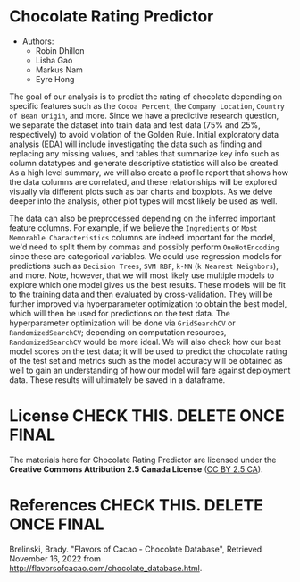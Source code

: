 # Chocolate Rating Predictor

* Authors:
    - Robin Dhillon
    - Lisha Gao
    - Markus Nam
    - Eyre Hong
    

The goal of our analysis is to predict the rating of chocolate depending on specific features such as the `Cocoa Percent`, the `Company Location`, `Country of Bean Origin`, and more. Since we have a predictive research question, we separate the dataset into train data and test data (75% and 25%, respectively) to avoid violation of the Golden Rule. Initial exploratory data analysis (EDA) will include investigating the data such as finding and replacing any missing values, and tables that summarize key info such as column datatypes and generate descriptive statistics will also be created. As a high level summary, we will also create a profile report that shows how the data columns are correlated, and these relationships will be explored visually via different plots such as bar charts and boxplots. As we delve deeper into the analysis, other plot types will most likely be used as well.

The data can also be preprocessed depending on the inferred important feature columns. For example, if we believe the `Ingredients` or `Most Memorable Characteristics` columns are indeed important for the model, we'd need to split them by commas and possibly perform `OneHotEncoding` since these are categorical variables. We could use regression models for predictions such as `Decision Trees`, `SVM RBF`, `k-NN` (`k Nearest Neighbors`), and more. Note, however, that we will most likely use multiple models to explore which one model gives us the best results. These models will be fit to the training data and then evaluated by cross-validation. They will be further improved via hyperparameter optimization to obtain the best model, which will then be used for predictions on the test data. The hyperparameter optimization will be done via `GridSearchCV` or `RandomizedSearchCV`; depending on computation resources, `RandomizedSearchCV` would be more ideal. We will also check how our best model scores on the test data; it will be used to predict the chocolate rating of the test set and metrics such as the model accuracy will be obtained as well to gain an understanding of how our model will fare against deployment data. These results will ultimately be saved in a dataframe.

# License  **CHECK THIS. DELETE ONCE FINAL**
The materials here for Chocolate Rating Predictor are licensed under the **Creative Commons Attribution 2.5 Canada License** ([CC BY 2.5 CA](https://creativecommons.org/licenses/by/2.5/ca/)). 

# References  **CHECK THIS. DELETE ONCE FINAL**

Brelinski, Brady. "Flavors of Cacao - Chocolate Database", Retrieved November 16, 2022 from http://flavorsofcacao.com/chocolate_database.html. 

